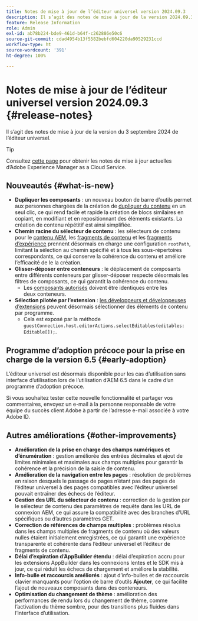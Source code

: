 ```yaml
---
title: Notes de mise à jour de l’éditeur universel version 2024.09.3
description: Il s’agit des notes de mise à jour de la version 2024.09.3 de l’éditeur universel.
feature: Release Information
role: Admin
exl-id: ab78b224-bde9-461d-b64f-c262886e50c6
source-git-commit: cdad4954b13f5582bebfd604220da90529231ccd
workflow-type: ht
source-wordcount: '391'
ht-degree: 100%

---
```


# Notes de mise à jour de l’éditeur universel version 2024.09.3 {#release-notes}

Il s’agit des notes de mise à jour de la version du 3 septembre 2024 de l’éditeur universel.

>[!TIP]
>
>Consultez [cette page](/help/release-notes/release-notes-cloud/release-notes-current.md) pour obtenir les notes de mise à jour actuelles d’Adobe Experience Manager as a Cloud Service.

## Nouveautés {#what-is-new}

* **Dupliquer les composants** : un nouveau bouton de barre d’outils permet aux personnes chargées de la création de [dupliquer du contenu](/help/sites-cloud/authoring/universal-editor/authoring.md#duplicating-components) en un seul clic, ce qui rend facile et rapide la création de blocs similaires en copiant, en modifiant et en repositionnant des éléments existants. La création de contenu répétitif est ainsi simplifiée.
* **Chemin racine du sélecteur de contenu** : les sélecteurs de contenu pour le [contenu AEM](/help/implementing/universal-editor/field-types.md#aem-content), les [fragments de contenu](/help/implementing/universal-editor/field-types.md#content-fragment) et les [fragments d’expérience](/help/implementing/universal-editor/field-types.md#experience-fragment) prennent désormais en charge une configuration `rootPath`, limitant la sélection au chemin spécifié et à tous les sous-répertoires correspondants, ce qui conserve la cohérence du contenu et améliore l’efficacité de le la création.
* **Glisser-déposer entre conteneurs** : le déplacement de composants entre différents conteneurs par glisser-déposer respecte désormais les filtres de composants, ce qui garantit la cohérence du contenu.
   * Les [composants autorisés](/help/implementing/universal-editor/filtering.md) doivent être identiques entre les deux conteneurs.
* **Sélection pilotée par l’extension** : [les développeurs et développeuses d’extensions](/help/implementing/universal-editor/extending.md) peuvent désormais sélectionner des éléments de contenu par programme.
   * Cela est exposé par la méthode `guestConnection.host.editorActions.selectEditables(editables: Editable[]);`.

## Programme d’adoption précoce pour la prise en charge de la version 6.5 {#early-adoption}

L’éditeur universel est désormais disponible pour les cas d’utilisation sans interface d’utilisation lors de l’utilisation d’AEM 6.5 dans le cadre d’un programme d’adoption précoce.

Si vous souhaitez tester cette nouvelle fonctionnalité et partager vos commentaires, envoyez un e-mail à la personne responsable de votre équipe du succès client Adobe à partir de l’adresse e-mail associée à votre Adobe ID.

## Autres améliorations {#other-improvements}

* **Amélioration de la prise en charge des champs numériques et d’énumération** : gestion améliorée des entrées décimales et ajout de limites minimales et maximales aux champs multiples pour garantir la cohérence et la précision de la saisie de contenu.
* **Amélioration de la navigation entre les pages** : résolution de problèmes en raison desquels le passage de pages n’étant pas des pages de l’éditeur universel à des pages compatibles avec l’éditeur universel pouvait entraîner des échecs de l’éditeur.
* **Gestion des URL du sélecteur de contenu** : correction de la gestion par le sélecteur de contenu des paramètres de requête dans les URL de connexion AEM, ce qui assure la compatibilité avec des branches d’URL spécifiques ou d’autres paramètres GET.
* **Correction de références de champs multiples** : problèmes résolus dans les champs multiples de fragments de contenu où des valeurs nulles étaient initialement enregistrées, ce qui garantit une expérience transparente et cohérente dans l’éditeur universel et l’éditeur de fragments de contenu.
* **Délai d’expiration d’AppBuilder étendu** : délai d’expiration accru pour les extensions AppBuilder dans les connexions lentes et le SDK mis à jour, ce qui réduit les échecs de chargement et améliore la stabilité.
* **Info-bulle et raccourcis améliorés** : ajout d’info-bulles et de raccourcis clavier manquants pour l’option de barre d’outils **Ajouter**, ce qui facilite l’ajout de nouveaux composants dans des conteneurs.
* **Optimisation du changement de thème** : amélioration des performances de rendu lors du changement de thème, comme l’activation du thème sombre, pour des transitions plus fluides dans l’interface d’utilisation.
